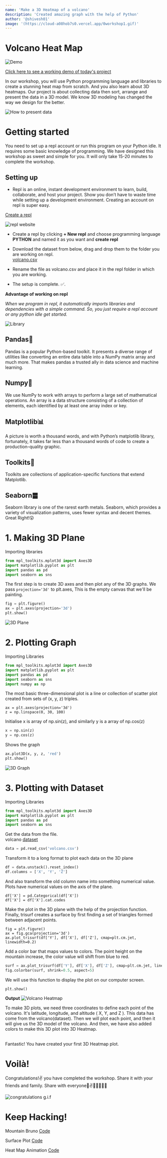 ```yaml
---
name: 'Make a 3D Heatmap of a volcano'
description: 'Created amazing graph with the help of Python'
author: '@shivesh01'
image: '(https://cloud-a08hob7s0.vercel.app/0workshop1.gif)'
---
```



# Volcano Heat Map

![Demo](https://cloud-94iqxy8lo.vercel.app/0volcano.gif)

[Click here to see a working demo of today's project](https://repl.it/@ShiveshSingh/Volcano-Heatmap#main.py)

In our workshop, you will use Python programming language and libraries to create a stunning heat map from scratch. And you also learn about 3D heatmaps. Our project is about collecting data then sort, arrange and present the data in a 3D model. We know 3D modeling has changed the way we design for the better.

![How to present data](https://cloud-3ifpxv546.vercel.app/0image.png)


# Getting started

You need to set up a repl account or run this program on your Python idle. It requires some basic knowledge of programming. We have designed this workshop as sweet and simple for you. It will only take 15-20 minutes to complete the workshop. 

## Setting up

- Repl is an online, instant development environment to learn, build, collaborate, and host your project. Show you don’t have to waste time while setting up a development environment. Creating an account on repl is super easy.

[Create a repl](https://repl.it/signup)


![repl website](https://cloud-73h0sldam.vercel.app/0screenshot_2020-12-25_at_23.03.53.png)

- Create a repl by clicking **+ New repl** and choose programming language **PYTHON** and named it as you want and **create repl**

- Download the dataset from below, drag and drop them to the folder you are working on repl.\
[volcano.csv](https://cloud-8ycpvzexa.vercel.app/0volcano.csv)


- Rename the file as volcano.csv and place it in the repl folder in which you are working.

- The setup is complete. ✅.

**Advantage of working on repl**

*When we program in repl, it automatically imports libraries and dependencies with a simple command. So, you just require a repl account or any python idle get started.*

![Library](https://cloud-1th3ydnib.vercel.app/1workshop_library.gif)

## Pandas🐼
Pandas is a popular Python-based toolkit. It presents a diverse range of utilities like converting an entire data table into a NumPy matrix array and much more. That makes pandas a trusted ally in data science and machine learning.

## Numpy🔢
We use NumPy to work with arrays to perform a large set of mathematical operations. An array is a data structure consisting of a collection of elements, each identified by at least one array index or key.


## Matplotlib📊
A picture is worth a thousand words, and with Python’s matplotlib library, fortunately, it takes far less than a thousand words of code to create a production-quality graphic.

## Toolkits🧰
Toolkits are collections of application-specific functions that extend Matplotlib.

## Seaborn䷀
Seaborn library is one of the rarest earth metals. Seaborn, which provides a variety of visualization patterns, uses fewer syntax and decent themes.
Great Right!😲

# 1. Making 3D Plane


Importing libraries
```python
from mpl_toolkits.mplot3d import Axes3D
import matplotlib.pyplot as plt
import pandas as pd
import seaborn as sns
```
The first step is to create 3D axes and then plot any of the 3D graphs. We pass ```projection='3d'``` to plt.axes, This is the empty canvas that we'll be painting.

```python
fig = plt.figure()
ax = plt.axes(projection='3d')
plt.show()
```
![3D Plane](https://cloud-a08hob7s0.vercel.app/1workshop2.gif)

# 2. Plotting Graph

Importing Libraries
```python
from mpl_toolkits.mplot3d import Axes3D
import matplotlib.pyplot as plt
import pandas as pd
import seaborn as sns
import numpy as np
```
The most basic three-dimensional plot is a line or collection of scatter plot created from sets of (x, y, z) triples.

```
ax = plt.axes(projection='3d')
z = np.linspace(0, 30, 100)
```
Initialise x is array of np.sin(z), and similarly y is a array of np.cos(z)

```python
x = np.sin(z)
y = np.cos(z)
```
Shows  the graph
```python
ax.plot3D(x, y, z, 'red')
plt.show()
```

![3D Graph](https://cloud-a08hob7s0.vercel.app/2workshop3.gif)


# 3. Plotting with Dataset

Importing Libraries
```python
from mpl_toolkits.mplot3d import Axes3D
import matplotlib.pyplot as plt
import pandas as pd
import seaborn as sns
```

Get the data from the file.\
volcano [dataset](https://cloud-8ycpvzexa.vercel.app/0volcano.csv)

```python
data = pd.read_csv('volcano.csv')
```

Transform it to a long format to plot each data on the 3D plane
```python
df = data.unstack().reset_index()
df.columns = ['X', 'Y', 'Z']
```

And also transform the old column name into something numerical value. Plots have numerical values on the axis of the plane.

```
df['X'] = pd.Categorical(df['X'])
df['X'] = df['X'].cat.codes
```

Make the plot in the 3D plane with the help of the projection function.
Finally, trisurf creates a surface by first finding a set of triangles formed between adjacent points. 
```
fig = plt.figure()
ax = fig.gca(projection='3d')
ax.plot_trisurf(df['Y'], df['X'], df['Z'], cmap=plt.cm.jet, linewidth=0.2)
```
Add a color bar that maps values to colors. The point height on the mountain increase, the color value will shift from blue to red.

```python
surf = ax.plot_trisurf(df['Y'], df['X'], df['Z'], cmap=plt.cm.jet, linewidth=0.2)
fig.colorbar(surf, shrink=0.5, aspect=5)
```
We will use this function to display the plot on our computer screen.
```
plt.show()
```


**Output**
![Volcano Heatmap](https://cloud-94iqxy8lo.vercel.app/0volcano.gif)



To make 3D plots, we need three coordinates to define each point of the volcano. It's latitude, longitude, and altitude ( X, Y, and Z ). This data has come from the volcano(dataset). Then we will plot each point, and then it will give us the 3D model of the volcano. And then, we have also added colors to make this 3D plot into 3D Heatmap.

\
Fantastic! You have created your first 3D Heatmap plot.


# Voilà!


Congratulations!✌️ you have completed the workshop. Share it with your friends and family.
Share with everyone🤗✌️🥳👏🏅🌇🎊

![congratulations g.i.f](https://cloud-1th3ydnib.vercel.app/2workshop_happy.gif)




# Keep Hacking!
Mountain Bruno [Code](https://repl.it/@ShiveshSingh/Mtbrunoplot)

Surface Plot [Code](https://repl.it/@ShiveshSingh/Surface-Plot-3D#main.py)

Heat Map Animation [Code](https://repl.it/@ShiveshSingh/HeatmapAnimation)












